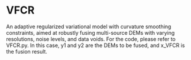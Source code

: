 # VFCR
An adaptive regularized variational model with curvature smoothing constraints, aimed at robustly fusing multi-source DEMs with varying resolutions, noise levels, and data voids. For the code, please refer to VFCR.py.
In this case, y1 and y2 are the DEMs to be fused, and x_VFCR is the fusion result.
